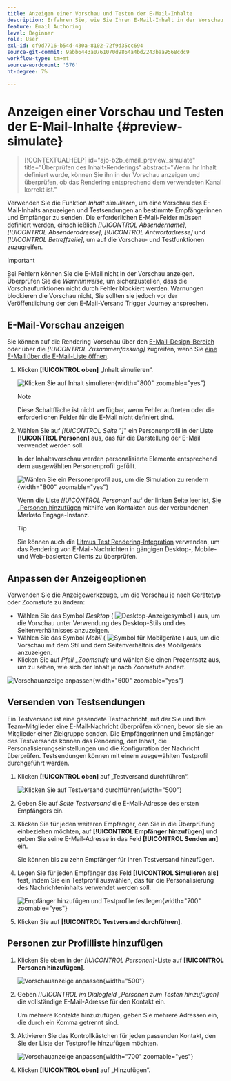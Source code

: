 ```yaml
---
title: Anzeigen einer Vorschau und Testen der E-Mail-Inhalte
description: Erfahren Sie, wie Sie Ihren E-Mail-Inhalt in der Vorschau anzeigen und testen können, um sicherzustellen, dass er sowohl in den Inhalts- als auch in den Personalisierungseinstellungen frei von Fehlern ist.
feature: Email Authoring
level: Beginner
role: User
exl-id: cf9d7716-b54d-430a-8102-72f9d35cc694
source-git-commit: 9abb6443a0761070d9864a4bd2243baa9568cdc9
workflow-type: tm+mt
source-wordcount: '576'
ht-degree: 7%

---
```


# Anzeigen einer Vorschau und Testen der E-Mail-Inhalte {#preview-simulate}

>[!CONTEXTUALHELP]
>id="ajo-b2b_email_preview_simulate"
>title="Überprüfen des Inhalt-Renderings"
>abstract="Wenn Ihr Inhalt definiert wurde, können Sie ihn in der Vorschau anzeigen und überprüfen, ob das Rendering entsprechend dem verwendeten Kanal korrekt ist."

Verwenden Sie die Funktion _Inhalt simulieren_, um eine Vorschau des E-Mail-Inhalts anzuzeigen und Testsendungen an bestimmte Empfängerinnen und Empfänger zu senden. Die erforderlichen E-Mail-Felder müssen definiert werden, einschließlich _[!UICONTROL Absendername]_, _[!UICONTROL Absenderadresse]_, _[!UICONTROL Antwortadresse]_ und _[!UICONTROL Betreffzeile]_, um auf die Vorschau- und Testfunktionen zuzugreifen.

>[!IMPORTANT]
>
>Bei Fehlern können Sie die E-Mail nicht in der Vorschau anzeigen. Überprüfen Sie die _Warnhinweise_, um sicherzustellen, dass die Vorschaufunktionen nicht durch Fehler blockiert werden. Warnungen blockieren die Vorschau nicht, Sie sollten sie jedoch vor der Veröffentlichung der den E-Mail-Versand Trigger Journey ansprechen.

## E-Mail-Vorschau anzeigen

Sie können auf die Rendering-Vorschau über den [E-Mail-Design-Bereich](./email-authoring.md) oder über die _[!UICONTROL Zusammenfassung]_ zugreifen, wenn Sie [eine E-Mail über die E-Mail-Liste öffnen](./emails-list.md#edit-emails).

1. Klicken **[!UICONTROL oben]** „Inhalt simulieren“.

   ![Klicken Sie auf Inhalt simulieren](assets/email-simulate-content.png){width="800" zoomable="yes"}

   >[!NOTE]
   >
   >Diese Schaltfläche ist nicht verfügbar, wenn Fehler auftreten oder die erforderlichen Felder für die E-Mail nicht definiert sind.

1. Wählen Sie auf _[!UICONTROL Seite &quot;]_&quot; ein Personenprofil in der Liste **[!UICONTROL Personen]** aus, das für die Darstellung der E-Mail verwendet werden soll.

   In der Inhaltsvorschau werden personalisierte Elemente entsprechend dem ausgewählten Personenprofil gefüllt.

   ![Wählen Sie ein Personenprofil aus, um die Simulation zu rendern](./assets/email-simulate-content-preview.png){width="800" zoomable="yes"}

   Wenn die Liste _[!UICONTROL Personen]_ auf der linken Seite leer ist, [ Sie „Personen hinzufügen](#add-people-to-the-profiles-list) mithilfe von Kontakten aus der verbundenen Marketo Engage-Instanz.

   >[!TIP]
   >
   >Sie können auch die [Litmus Test Rendering-Integration](./email-test-rendering.md) verwenden, um das Rendering von E-Mail-Nachrichten in gängigen Desktop-, Mobile- und Web-basierten Clients zu überprüfen.

## Anpassen der Anzeigeoptionen

Verwenden Sie die Anzeigewerkzeuge, um die Vorschau je nach Gerätetyp oder Zoomstufe zu ändern:

* Wählen Sie das Symbol _Desktop_ ( ![Desktop-Anzeigesymbol](../../assets/do-not-localize/icon-device-desktop.svg) ) aus, um die Vorschau unter Verwendung des Desktop-Stils und des Seitenverhältnisses anzuzeigen.
* Wählen Sie das Symbol _Mobil_ ( ![Symbol für Mobilgeräte](../../assets/do-not-localize/icon-device-mobile.svg) ) aus, um die Vorschau mit dem Stil und dem Seitenverhältnis des Mobilgeräts anzuzeigen.
* Klicken Sie auf _Pfeil „Zoomstufe_ und wählen Sie einen Prozentsatz aus, um zu sehen, wie sich der Inhalt je nach Zoomstufe ändert.

![Vorschauanzeige anpassen](assets/email-simulate-content-preview-display-options.png){width="600" zoomable="yes"}

## Versenden von Testsendungen

Ein Testversand ist eine gesendete Testnachricht, mit der Sie und Ihre Team-Mitglieder eine E-Mail-Nachricht überprüfen können, bevor sie sie an Mitglieder einer Zielgruppe senden. Die Empfängerinnen und Empfänger des Testversands können das Rendering, den Inhalt, die Personalisierungseinstellungen und die Konfiguration der Nachricht überprüfen. Testsendungen können mit einem ausgewählten Testprofil durchgeführt werden.

1. Klicken **[!UICONTROL oben]** auf „Testversand durchführen“.

   ![Klicken Sie auf Testversand durchführen](assets/email-simulate-content-preview-send-proof.png){width="500"}

1. Geben Sie auf _Seite Testversand_ die E-Mail-Adresse des ersten Empfängers ein.

1. Klicken Sie für jeden weiteren Empfänger, den Sie in die Überprüfung einbeziehen möchten, auf **[!UICONTROL Empfänger hinzufügen]** und geben Sie seine E-Mail-Adresse in das Feld **[!UICONTROL Senden an]** ein.

   Sie können bis zu zehn Empfänger für Ihren Testversand hinzufügen.

1. Legen Sie für jeden Empfänger das Feld **[!UICONTROL Simulieren als]** fest, indem Sie ein Testprofil auswählen, das für die Personalisierung des Nachrichteninhalts verwendet werden soll.

   ![Empfänger hinzufügen und Testprofile festlegen](assets/email-simulate-content-preview-send-proof-recipients.png){width="700" zoomable="yes"}

1. Klicken Sie auf **[!UICONTROL Testversand durchführen]**.

## Personen zur Profilliste hinzufügen

1. Klicken Sie oben in der _[!UICONTROL Personen]_-Liste auf **[!UICONTROL Personen hinzufügen]**.

   ![Vorschauanzeige anpassen](assets/email-simulate-content-add-people.png){width="500"}

1. Geben _[!UICONTROL im Dialogfeld „Personen zum Testen hinzufügen]_ die vollständige E-Mail-Adresse für den Kontakt ein.

   Um mehrere Kontakte hinzuzufügen, geben Sie mehrere Adressen ein, die durch ein Komma getrennt sind.

1. Aktivieren Sie das Kontrollkästchen für jeden passenden Kontakt, den Sie der Liste der Testprofile hinzufügen möchten.

   ![Vorschauanzeige anpassen](assets/email-simulate-content-add-people-addresses.png){width="700" zoomable="yes"}

1. Klicken **[!UICONTROL oben]** auf „Hinzufügen“.
